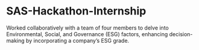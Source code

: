 # SAS-Hackathon-Internship

Worked collaboratively with a team of four members to delve into Environmental, Social, and Governance (ESG) factors, enhancing decision-making by incorporating a company’s ESG grade.
